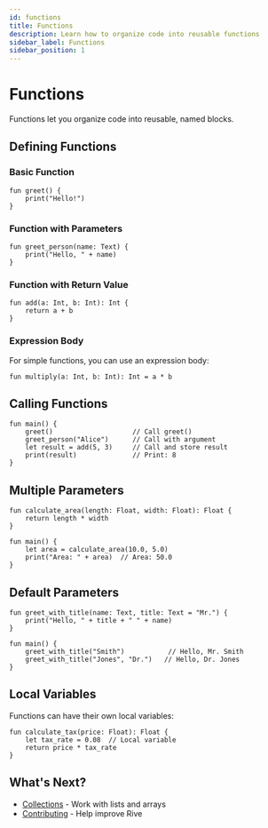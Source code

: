```yaml
---
id: functions
title: Functions
description: Learn how to organize code into reusable functions
sidebar_label: Functions
sidebar_position: 1
---
```


# Functions

Functions let you organize code into reusable, named blocks.

## Defining Functions

### Basic Function

```rive
fun greet() {
    print("Hello!")
}
```

### Function with Parameters

```rive
fun greet_person(name: Text) {
    print("Hello, " + name)
}
```

### Function with Return Value

```rive
fun add(a: Int, b: Int): Int {
    return a + b
}
```

### Expression Body

For simple functions, you can use an expression body:

```rive
fun multiply(a: Int, b: Int): Int = a * b
```

## Calling Functions

```rive
fun main() {
    greet()                    // Call greet()
    greet_person("Alice")      // Call with argument
    let result = add(5, 3)     // Call and store result
    print(result)              // Print: 8
}
```

## Multiple Parameters

```rive
fun calculate_area(length: Float, width: Float): Float {
    return length * width
}

fun main() {
    let area = calculate_area(10.0, 5.0)
    print("Area: " + area)  // Area: 50.0
}
```

## Default Parameters

```rive
fun greet_with_title(name: Text, title: Text = "Mr.") {
    print("Hello, " + title + " " + name)
}

fun main() {
    greet_with_title("Smith")           // Hello, Mr. Smith
    greet_with_title("Jones", "Dr.")   // Hello, Dr. Jones
}
```

## Local Variables

Functions can have their own local variables:

```rive
fun calculate_tax(price: Float): Float {
    let tax_rate = 0.08  // Local variable
    return price * tax_rate
}
```

## What's Next?

- [Collections](collections.md) - Work with lists and arrays
- [Contributing](../../develop/community/contributing.md) - Help improve Rive

